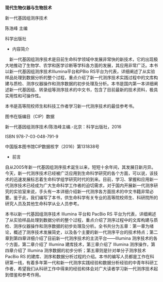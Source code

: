**现代生物仪器与生物技术**

新一代基因组测序技术

陈浩峰 主编

科学出版社
- 内容简介

&emsp;新一代基因组测序技术是目前生命科学领域中发展非常快的新技术，它的出现极大地推动了生物学、农学和医学诊断等学科各方面的发展，其应用非常广泛。本书以新一代基因组测序技术Illumina平台和PBio RS平台为代表，详细阐述了从实验样品处理到数据分析的整个过程，重点介绍了新一代测序技术实践过程中的文库构建与质检、测序仪器操作和测序数据的初步处理及分析。本书是国内第一本详细阐述新一代基因组、转录组等测序技术的中文书，包含了目前最新的技术资料，极具实用性和可操作性。

本书是高等院校师生和科技工作者学习新一代测序技术的最佳参考书。

图书在版编目（CIP）数据

新一代基因组测序技术/陈浩峰主编.-北京：科学出版社，2016

ISBN 978-7-03-048-791-9

中国版本图书馆CIP数据核字（2016）第131838号

- 前言

自从2005年新一代基因组测序技术诞生以来，短短十余年间，其发展日新月异。今天，新一代测序技术已经被广泛应用到生命科学研究的各个方面，可以说，该技术的迅速发展标志着生命科学组学研究时代的到来。目前，学习、掌握和应用新一代测序技术已经成为广大生命科学工作者的迫切需求，对于国内开展新一代测序研究的实验室来说，手头有一本详细介绍新一代测序各方面技术的中文书籍非常必要。鉴于此，我们编写了本书，供生命科学有关专业的高等院校师生、科研院所的研究人员及其他生命科学从业人员参考。

本书以新一代基因组测序技术 Illumina 平台和 PacBio RS 平台为代表，详细阐述了从实验样品处理到数据分析的整个过程，重点介绍了测序过程中的文库构建与质检、测序仪器操作和测序数据的初步处理及分析。全书共分为五章：第一章为绪论，概述了测序技术发展简史，以及各个主要的新一代测序平台的技术特点；第二章到第四章详细介绍了目前新一代测序技术的主流平台——Illumina 测序技术的各个方面，第二章介绍了 Illumina 建库技术，第三章介绍了 Illumina 测序操作，第四章介绍了 Illumina 测序数据的初步分析；第五章则是针对单分子测序技术 PacBio RS 的建库、测序和数据分析过程的介绍。本书的编写人员都是工作在科研第一线，有着多年第一代和新一代测序实践经验和数据分析经验的中青年科研工作者，希望我们从科研工作中得来的经验和体会对广大读者学习新一代测序技术起到借鉴和参考作用。

